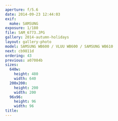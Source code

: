 ```yaml
---
aperture: f/5.6
date: 2014-09-23 12:44:03
exif:
  make: SAMSUNG
exposure: 1/180
file: SAM_6773.JPG
gallery: 2014-autumn-holidays
layout: gallery-photo
model: SAMSUNG WB600 / VLUU WB600 / SAMSUNG WB610
next: cb9811d
ordering: 43
previous: a07084b
sizes:
  640w:
    height: 480
    width: 640
  200x200:
    height: 200
    width: 200
  96x96:
    height: 96
    width: 96
title: 
---
```

